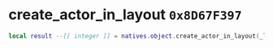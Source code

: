 # create_actor_in_layout `0x8D67F397`

```lua
local result --[[ integer ]] = natives.object.create_actor_in_layout(_layout --[[ integer ]], _actorname --[[ string ]], _model --[[ number ]], _position --[[ vector3 ]], _rotation --[[ vector3 ]])
```